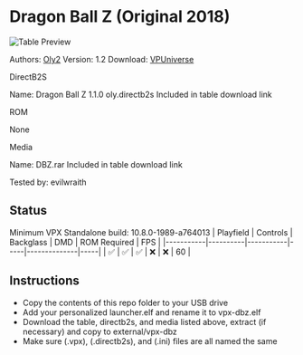 # Dragon Ball Z (Original 2018)

![Table Preview](https://github.com/evilwraith/vpx-images/blob/main/vpx-dbz.jpg)

Authors: [Oly2](https://vpuniverse.com/profile/51096-oly2/)
Version: 1.2
Download: [VPUniverse](https://vpuniverse.com/files/file/14361-dragon-ball-z-oly-120/)

DirectB2S

Name: Dragon Ball Z 1.1.0 oly.directb2s
Included in table download link

ROM

None

Media

Name: DBZ.rar
Included in table download link

Tested by: evilwraith

## Status 

Minimum VPX Standalone build: 10.8.0-1989-a764013
| Playfield | Controls | Backglass | DMD | ROM Required | FPS | 
|-----------|----------|-----------|-----|--------------|-----|
| :white_check_mark: | :white_check_mark: | :white_check_mark: | :x: | :x: | 60 |

## Instructions

- Copy the contents of this repo folder to your USB drive
- Add your personalized launcher.elf and rename it to vpx-dbz.elf
- Download the table, directb2s, and media listed above, extract (if necessary) and copy to external/vpx-dbz
- Make sure (.vpx), (.directb2s), and (.ini) files are all named the same